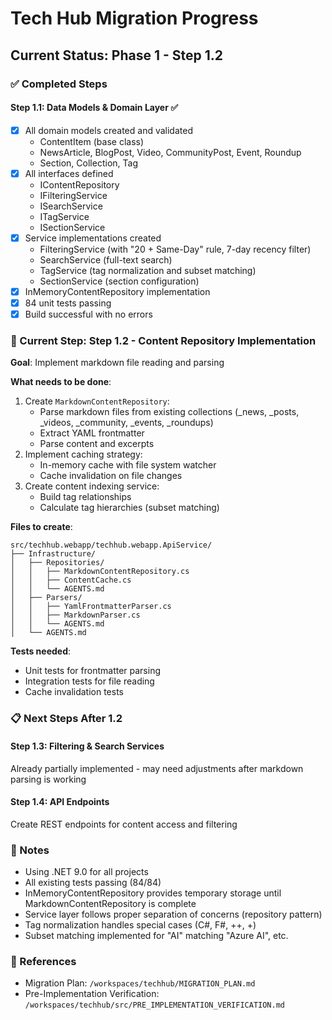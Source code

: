 # Tech Hub Migration Progress

## Current Status: Phase 1 - Step 1.2

### ✅ Completed Steps

#### Step 1.1: Data Models & Domain Layer ✅
- [x] All domain models created and validated
  - ContentItem (base class)
  - NewsArticle, BlogPost, Video, CommunityPost, Event, Roundup
  - Section, Collection, Tag
- [x] All interfaces defined
  - IContentRepository
  - IFilteringService
  - ISearchService
  - ITagService
  - ISectionService
- [x] Service implementations created
  - FilteringService (with "20 + Same-Day" rule, 7-day recency filter)
  - SearchService (full-text search)
  - TagService (tag normalization and subset matching)
  - SectionService (section configuration)
- [x] InMemoryContentRepository implementation
- [x] 84 unit tests passing
- [x] Build successful with no errors

### 🚧 Current Step: Step 1.2 - Content Repository Implementation

**Goal**: Implement markdown file reading and parsing

**What needs to be done**:
1. Create `MarkdownContentRepository`:
   - Parse markdown files from existing collections (_news, _posts, _videos, _community, _events, _roundups)
   - Extract YAML frontmatter
   - Parse content and excerpts
2. Implement caching strategy:
   - In-memory cache with file system watcher
   - Cache invalidation on file changes
3. Create content indexing service:
   - Build tag relationships
   - Calculate tag hierarchies (subset matching)

**Files to create**:
```
src/techhub.webapp/techhub.webapp.ApiService/
├── Infrastructure/
│   ├── Repositories/
│   │   ├── MarkdownContentRepository.cs
│   │   ├── ContentCache.cs
│   │   └── AGENTS.md
│   ├── Parsers/
│   │   ├── YamlFrontmatterParser.cs
│   │   ├── MarkdownParser.cs
│   │   └── AGENTS.md
│   └── AGENTS.md
```

**Tests needed**:
- Unit tests for frontmatter parsing
- Integration tests for file reading
- Cache invalidation tests

### 📋 Next Steps After 1.2

#### Step 1.3: Filtering & Search Services
Already partially implemented - may need adjustments after markdown parsing is working

#### Step 1.4: API Endpoints
Create REST endpoints for content access and filtering

### 📝 Notes

- Using .NET 9.0 for all projects
- All existing tests passing (84/84)
- InMemoryContentRepository provides temporary storage until MarkdownContentRepository is complete
- Service layer follows proper separation of concerns (repository pattern)
- Tag normalization handles special cases (C#, F#, ++, +)
- Subset matching implemented for "AI" matching "Azure AI", etc.

### 🔗 References

- Migration Plan: `/workspaces/techhub/MIGRATION_PLAN.md`
- Pre-Implementation Verification: `/workspaces/techhub/src/PRE_IMPLEMENTATION_VERIFICATION.md`
